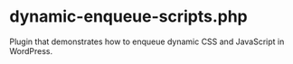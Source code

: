 # dynamic-enqueue-scripts.php
Plugin that demonstrates how to enqueue dynamic CSS and JavaScript in WordPress.


